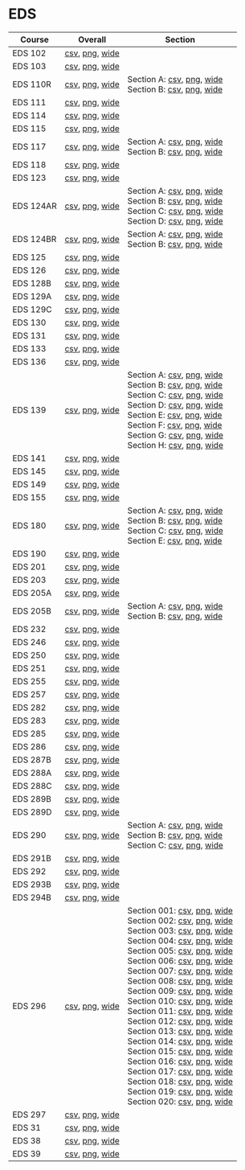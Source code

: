 # EDS

| Course | Overall | Section |
| ------ | ------- | ------- |
| EDS 102 | [csv](https://github.com/UCSD-Historical-Enrollment-Data/2024Fall/blob/main/overall/EDS%20102.csv), [png](https://raw.githubusercontent.com/UCSD-Historical-Enrollment-Data/2024Fall/main/plot_overall/EDS%20102.png), [wide](https://raw.githubusercontent.com/UCSD-Historical-Enrollment-Data/2024Fall/main/plot_overall_wide/EDS%20102.png) |  |
| EDS 103 | [csv](https://github.com/UCSD-Historical-Enrollment-Data/2024Fall/blob/main/overall/EDS%20103.csv), [png](https://raw.githubusercontent.com/UCSD-Historical-Enrollment-Data/2024Fall/main/plot_overall/EDS%20103.png), [wide](https://raw.githubusercontent.com/UCSD-Historical-Enrollment-Data/2024Fall/main/plot_overall_wide/EDS%20103.png) |  |
| EDS 110R | [csv](https://github.com/UCSD-Historical-Enrollment-Data/2024Fall/blob/main/overall/EDS%20110R.csv), [png](https://raw.githubusercontent.com/UCSD-Historical-Enrollment-Data/2024Fall/main/plot_overall/EDS%20110R.png), [wide](https://raw.githubusercontent.com/UCSD-Historical-Enrollment-Data/2024Fall/main/plot_overall_wide/EDS%20110R.png) | Section A: [csv](https://github.com/UCSD-Historical-Enrollment-Data/2024Fall/blob/main/section/EDS%20110R_A.csv), [png](https://raw.githubusercontent.com/UCSD-Historical-Enrollment-Data/2024Fall/main/plot_section/EDS%20110R_A.png), [wide](https://raw.githubusercontent.com/UCSD-Historical-Enrollment-Data/2024Fall/main/plot_section_wide/EDS%20110R_A.png)<br>Section B: [csv](https://github.com/UCSD-Historical-Enrollment-Data/2024Fall/blob/main/section/EDS%20110R_B.csv), [png](https://raw.githubusercontent.com/UCSD-Historical-Enrollment-Data/2024Fall/main/plot_section/EDS%20110R_B.png), [wide](https://raw.githubusercontent.com/UCSD-Historical-Enrollment-Data/2024Fall/main/plot_section_wide/EDS%20110R_B.png) |
| EDS 111 | [csv](https://github.com/UCSD-Historical-Enrollment-Data/2024Fall/blob/main/overall/EDS%20111.csv), [png](https://raw.githubusercontent.com/UCSD-Historical-Enrollment-Data/2024Fall/main/plot_overall/EDS%20111.png), [wide](https://raw.githubusercontent.com/UCSD-Historical-Enrollment-Data/2024Fall/main/plot_overall_wide/EDS%20111.png) |  |
| EDS 114 | [csv](https://github.com/UCSD-Historical-Enrollment-Data/2024Fall/blob/main/overall/EDS%20114.csv), [png](https://raw.githubusercontent.com/UCSD-Historical-Enrollment-Data/2024Fall/main/plot_overall/EDS%20114.png), [wide](https://raw.githubusercontent.com/UCSD-Historical-Enrollment-Data/2024Fall/main/plot_overall_wide/EDS%20114.png) |  |
| EDS 115 | [csv](https://github.com/UCSD-Historical-Enrollment-Data/2024Fall/blob/main/overall/EDS%20115.csv), [png](https://raw.githubusercontent.com/UCSD-Historical-Enrollment-Data/2024Fall/main/plot_overall/EDS%20115.png), [wide](https://raw.githubusercontent.com/UCSD-Historical-Enrollment-Data/2024Fall/main/plot_overall_wide/EDS%20115.png) |  |
| EDS 117 | [csv](https://github.com/UCSD-Historical-Enrollment-Data/2024Fall/blob/main/overall/EDS%20117.csv), [png](https://raw.githubusercontent.com/UCSD-Historical-Enrollment-Data/2024Fall/main/plot_overall/EDS%20117.png), [wide](https://raw.githubusercontent.com/UCSD-Historical-Enrollment-Data/2024Fall/main/plot_overall_wide/EDS%20117.png) | Section A: [csv](https://github.com/UCSD-Historical-Enrollment-Data/2024Fall/blob/main/section/EDS%20117_A.csv), [png](https://raw.githubusercontent.com/UCSD-Historical-Enrollment-Data/2024Fall/main/plot_section/EDS%20117_A.png), [wide](https://raw.githubusercontent.com/UCSD-Historical-Enrollment-Data/2024Fall/main/plot_section_wide/EDS%20117_A.png)<br>Section B: [csv](https://github.com/UCSD-Historical-Enrollment-Data/2024Fall/blob/main/section/EDS%20117_B.csv), [png](https://raw.githubusercontent.com/UCSD-Historical-Enrollment-Data/2024Fall/main/plot_section/EDS%20117_B.png), [wide](https://raw.githubusercontent.com/UCSD-Historical-Enrollment-Data/2024Fall/main/plot_section_wide/EDS%20117_B.png) |
| EDS 118 | [csv](https://github.com/UCSD-Historical-Enrollment-Data/2024Fall/blob/main/overall/EDS%20118.csv), [png](https://raw.githubusercontent.com/UCSD-Historical-Enrollment-Data/2024Fall/main/plot_overall/EDS%20118.png), [wide](https://raw.githubusercontent.com/UCSD-Historical-Enrollment-Data/2024Fall/main/plot_overall_wide/EDS%20118.png) |  |
| EDS 123 | [csv](https://github.com/UCSD-Historical-Enrollment-Data/2024Fall/blob/main/overall/EDS%20123.csv), [png](https://raw.githubusercontent.com/UCSD-Historical-Enrollment-Data/2024Fall/main/plot_overall/EDS%20123.png), [wide](https://raw.githubusercontent.com/UCSD-Historical-Enrollment-Data/2024Fall/main/plot_overall_wide/EDS%20123.png) |  |
| EDS 124AR | [csv](https://github.com/UCSD-Historical-Enrollment-Data/2024Fall/blob/main/overall/EDS%20124AR.csv), [png](https://raw.githubusercontent.com/UCSD-Historical-Enrollment-Data/2024Fall/main/plot_overall/EDS%20124AR.png), [wide](https://raw.githubusercontent.com/UCSD-Historical-Enrollment-Data/2024Fall/main/plot_overall_wide/EDS%20124AR.png) | Section A: [csv](https://github.com/UCSD-Historical-Enrollment-Data/2024Fall/blob/main/section/EDS%20124AR_A.csv), [png](https://raw.githubusercontent.com/UCSD-Historical-Enrollment-Data/2024Fall/main/plot_section/EDS%20124AR_A.png), [wide](https://raw.githubusercontent.com/UCSD-Historical-Enrollment-Data/2024Fall/main/plot_section_wide/EDS%20124AR_A.png)<br>Section B: [csv](https://github.com/UCSD-Historical-Enrollment-Data/2024Fall/blob/main/section/EDS%20124AR_B.csv), [png](https://raw.githubusercontent.com/UCSD-Historical-Enrollment-Data/2024Fall/main/plot_section/EDS%20124AR_B.png), [wide](https://raw.githubusercontent.com/UCSD-Historical-Enrollment-Data/2024Fall/main/plot_section_wide/EDS%20124AR_B.png)<br>Section C: [csv](https://github.com/UCSD-Historical-Enrollment-Data/2024Fall/blob/main/section/EDS%20124AR_C.csv), [png](https://raw.githubusercontent.com/UCSD-Historical-Enrollment-Data/2024Fall/main/plot_section/EDS%20124AR_C.png), [wide](https://raw.githubusercontent.com/UCSD-Historical-Enrollment-Data/2024Fall/main/plot_section_wide/EDS%20124AR_C.png)<br>Section D: [csv](https://github.com/UCSD-Historical-Enrollment-Data/2024Fall/blob/main/section/EDS%20124AR_D.csv), [png](https://raw.githubusercontent.com/UCSD-Historical-Enrollment-Data/2024Fall/main/plot_section/EDS%20124AR_D.png), [wide](https://raw.githubusercontent.com/UCSD-Historical-Enrollment-Data/2024Fall/main/plot_section_wide/EDS%20124AR_D.png) |
| EDS 124BR | [csv](https://github.com/UCSD-Historical-Enrollment-Data/2024Fall/blob/main/overall/EDS%20124BR.csv), [png](https://raw.githubusercontent.com/UCSD-Historical-Enrollment-Data/2024Fall/main/plot_overall/EDS%20124BR.png), [wide](https://raw.githubusercontent.com/UCSD-Historical-Enrollment-Data/2024Fall/main/plot_overall_wide/EDS%20124BR.png) | Section A: [csv](https://github.com/UCSD-Historical-Enrollment-Data/2024Fall/blob/main/section/EDS%20124BR_A.csv), [png](https://raw.githubusercontent.com/UCSD-Historical-Enrollment-Data/2024Fall/main/plot_section/EDS%20124BR_A.png), [wide](https://raw.githubusercontent.com/UCSD-Historical-Enrollment-Data/2024Fall/main/plot_section_wide/EDS%20124BR_A.png)<br>Section B: [csv](https://github.com/UCSD-Historical-Enrollment-Data/2024Fall/blob/main/section/EDS%20124BR_B.csv), [png](https://raw.githubusercontent.com/UCSD-Historical-Enrollment-Data/2024Fall/main/plot_section/EDS%20124BR_B.png), [wide](https://raw.githubusercontent.com/UCSD-Historical-Enrollment-Data/2024Fall/main/plot_section_wide/EDS%20124BR_B.png) |
| EDS 125 | [csv](https://github.com/UCSD-Historical-Enrollment-Data/2024Fall/blob/main/overall/EDS%20125.csv), [png](https://raw.githubusercontent.com/UCSD-Historical-Enrollment-Data/2024Fall/main/plot_overall/EDS%20125.png), [wide](https://raw.githubusercontent.com/UCSD-Historical-Enrollment-Data/2024Fall/main/plot_overall_wide/EDS%20125.png) |  |
| EDS 126 | [csv](https://github.com/UCSD-Historical-Enrollment-Data/2024Fall/blob/main/overall/EDS%20126.csv), [png](https://raw.githubusercontent.com/UCSD-Historical-Enrollment-Data/2024Fall/main/plot_overall/EDS%20126.png), [wide](https://raw.githubusercontent.com/UCSD-Historical-Enrollment-Data/2024Fall/main/plot_overall_wide/EDS%20126.png) |  |
| EDS 128B | [csv](https://github.com/UCSD-Historical-Enrollment-Data/2024Fall/blob/main/overall/EDS%20128B.csv), [png](https://raw.githubusercontent.com/UCSD-Historical-Enrollment-Data/2024Fall/main/plot_overall/EDS%20128B.png), [wide](https://raw.githubusercontent.com/UCSD-Historical-Enrollment-Data/2024Fall/main/plot_overall_wide/EDS%20128B.png) |  |
| EDS 129A | [csv](https://github.com/UCSD-Historical-Enrollment-Data/2024Fall/blob/main/overall/EDS%20129A.csv), [png](https://raw.githubusercontent.com/UCSD-Historical-Enrollment-Data/2024Fall/main/plot_overall/EDS%20129A.png), [wide](https://raw.githubusercontent.com/UCSD-Historical-Enrollment-Data/2024Fall/main/plot_overall_wide/EDS%20129A.png) |  |
| EDS 129C | [csv](https://github.com/UCSD-Historical-Enrollment-Data/2024Fall/blob/main/overall/EDS%20129C.csv), [png](https://raw.githubusercontent.com/UCSD-Historical-Enrollment-Data/2024Fall/main/plot_overall/EDS%20129C.png), [wide](https://raw.githubusercontent.com/UCSD-Historical-Enrollment-Data/2024Fall/main/plot_overall_wide/EDS%20129C.png) |  |
| EDS 130 | [csv](https://github.com/UCSD-Historical-Enrollment-Data/2024Fall/blob/main/overall/EDS%20130.csv), [png](https://raw.githubusercontent.com/UCSD-Historical-Enrollment-Data/2024Fall/main/plot_overall/EDS%20130.png), [wide](https://raw.githubusercontent.com/UCSD-Historical-Enrollment-Data/2024Fall/main/plot_overall_wide/EDS%20130.png) |  |
| EDS 131 | [csv](https://github.com/UCSD-Historical-Enrollment-Data/2024Fall/blob/main/overall/EDS%20131.csv), [png](https://raw.githubusercontent.com/UCSD-Historical-Enrollment-Data/2024Fall/main/plot_overall/EDS%20131.png), [wide](https://raw.githubusercontent.com/UCSD-Historical-Enrollment-Data/2024Fall/main/plot_overall_wide/EDS%20131.png) |  |
| EDS 133 | [csv](https://github.com/UCSD-Historical-Enrollment-Data/2024Fall/blob/main/overall/EDS%20133.csv), [png](https://raw.githubusercontent.com/UCSD-Historical-Enrollment-Data/2024Fall/main/plot_overall/EDS%20133.png), [wide](https://raw.githubusercontent.com/UCSD-Historical-Enrollment-Data/2024Fall/main/plot_overall_wide/EDS%20133.png) |  |
| EDS 136 | [csv](https://github.com/UCSD-Historical-Enrollment-Data/2024Fall/blob/main/overall/EDS%20136.csv), [png](https://raw.githubusercontent.com/UCSD-Historical-Enrollment-Data/2024Fall/main/plot_overall/EDS%20136.png), [wide](https://raw.githubusercontent.com/UCSD-Historical-Enrollment-Data/2024Fall/main/plot_overall_wide/EDS%20136.png) |  |
| EDS 139 | [csv](https://github.com/UCSD-Historical-Enrollment-Data/2024Fall/blob/main/overall/EDS%20139.csv), [png](https://raw.githubusercontent.com/UCSD-Historical-Enrollment-Data/2024Fall/main/plot_overall/EDS%20139.png), [wide](https://raw.githubusercontent.com/UCSD-Historical-Enrollment-Data/2024Fall/main/plot_overall_wide/EDS%20139.png) | Section A: [csv](https://github.com/UCSD-Historical-Enrollment-Data/2024Fall/blob/main/section/EDS%20139_A.csv), [png](https://raw.githubusercontent.com/UCSD-Historical-Enrollment-Data/2024Fall/main/plot_section/EDS%20139_A.png), [wide](https://raw.githubusercontent.com/UCSD-Historical-Enrollment-Data/2024Fall/main/plot_section_wide/EDS%20139_A.png)<br>Section B: [csv](https://github.com/UCSD-Historical-Enrollment-Data/2024Fall/blob/main/section/EDS%20139_B.csv), [png](https://raw.githubusercontent.com/UCSD-Historical-Enrollment-Data/2024Fall/main/plot_section/EDS%20139_B.png), [wide](https://raw.githubusercontent.com/UCSD-Historical-Enrollment-Data/2024Fall/main/plot_section_wide/EDS%20139_B.png)<br>Section C: [csv](https://github.com/UCSD-Historical-Enrollment-Data/2024Fall/blob/main/section/EDS%20139_C.csv), [png](https://raw.githubusercontent.com/UCSD-Historical-Enrollment-Data/2024Fall/main/plot_section/EDS%20139_C.png), [wide](https://raw.githubusercontent.com/UCSD-Historical-Enrollment-Data/2024Fall/main/plot_section_wide/EDS%20139_C.png)<br>Section D: [csv](https://github.com/UCSD-Historical-Enrollment-Data/2024Fall/blob/main/section/EDS%20139_D.csv), [png](https://raw.githubusercontent.com/UCSD-Historical-Enrollment-Data/2024Fall/main/plot_section/EDS%20139_D.png), [wide](https://raw.githubusercontent.com/UCSD-Historical-Enrollment-Data/2024Fall/main/plot_section_wide/EDS%20139_D.png)<br>Section E: [csv](https://github.com/UCSD-Historical-Enrollment-Data/2024Fall/blob/main/section/EDS%20139_E.csv), [png](https://raw.githubusercontent.com/UCSD-Historical-Enrollment-Data/2024Fall/main/plot_section/EDS%20139_E.png), [wide](https://raw.githubusercontent.com/UCSD-Historical-Enrollment-Data/2024Fall/main/plot_section_wide/EDS%20139_E.png)<br>Section F: [csv](https://github.com/UCSD-Historical-Enrollment-Data/2024Fall/blob/main/section/EDS%20139_F.csv), [png](https://raw.githubusercontent.com/UCSD-Historical-Enrollment-Data/2024Fall/main/plot_section/EDS%20139_F.png), [wide](https://raw.githubusercontent.com/UCSD-Historical-Enrollment-Data/2024Fall/main/plot_section_wide/EDS%20139_F.png)<br>Section G: [csv](https://github.com/UCSD-Historical-Enrollment-Data/2024Fall/blob/main/section/EDS%20139_G.csv), [png](https://raw.githubusercontent.com/UCSD-Historical-Enrollment-Data/2024Fall/main/plot_section/EDS%20139_G.png), [wide](https://raw.githubusercontent.com/UCSD-Historical-Enrollment-Data/2024Fall/main/plot_section_wide/EDS%20139_G.png)<br>Section H: [csv](https://github.com/UCSD-Historical-Enrollment-Data/2024Fall/blob/main/section/EDS%20139_H.csv), [png](https://raw.githubusercontent.com/UCSD-Historical-Enrollment-Data/2024Fall/main/plot_section/EDS%20139_H.png), [wide](https://raw.githubusercontent.com/UCSD-Historical-Enrollment-Data/2024Fall/main/plot_section_wide/EDS%20139_H.png) |
| EDS 141 | [csv](https://github.com/UCSD-Historical-Enrollment-Data/2024Fall/blob/main/overall/EDS%20141.csv), [png](https://raw.githubusercontent.com/UCSD-Historical-Enrollment-Data/2024Fall/main/plot_overall/EDS%20141.png), [wide](https://raw.githubusercontent.com/UCSD-Historical-Enrollment-Data/2024Fall/main/plot_overall_wide/EDS%20141.png) |  |
| EDS 145 | [csv](https://github.com/UCSD-Historical-Enrollment-Data/2024Fall/blob/main/overall/EDS%20145.csv), [png](https://raw.githubusercontent.com/UCSD-Historical-Enrollment-Data/2024Fall/main/plot_overall/EDS%20145.png), [wide](https://raw.githubusercontent.com/UCSD-Historical-Enrollment-Data/2024Fall/main/plot_overall_wide/EDS%20145.png) |  |
| EDS 149 | [csv](https://github.com/UCSD-Historical-Enrollment-Data/2024Fall/blob/main/overall/EDS%20149.csv), [png](https://raw.githubusercontent.com/UCSD-Historical-Enrollment-Data/2024Fall/main/plot_overall/EDS%20149.png), [wide](https://raw.githubusercontent.com/UCSD-Historical-Enrollment-Data/2024Fall/main/plot_overall_wide/EDS%20149.png) |  |
| EDS 155 | [csv](https://github.com/UCSD-Historical-Enrollment-Data/2024Fall/blob/main/overall/EDS%20155.csv), [png](https://raw.githubusercontent.com/UCSD-Historical-Enrollment-Data/2024Fall/main/plot_overall/EDS%20155.png), [wide](https://raw.githubusercontent.com/UCSD-Historical-Enrollment-Data/2024Fall/main/plot_overall_wide/EDS%20155.png) |  |
| EDS 180 | [csv](https://github.com/UCSD-Historical-Enrollment-Data/2024Fall/blob/main/overall/EDS%20180.csv), [png](https://raw.githubusercontent.com/UCSD-Historical-Enrollment-Data/2024Fall/main/plot_overall/EDS%20180.png), [wide](https://raw.githubusercontent.com/UCSD-Historical-Enrollment-Data/2024Fall/main/plot_overall_wide/EDS%20180.png) | Section A: [csv](https://github.com/UCSD-Historical-Enrollment-Data/2024Fall/blob/main/section/EDS%20180_A.csv), [png](https://raw.githubusercontent.com/UCSD-Historical-Enrollment-Data/2024Fall/main/plot_section/EDS%20180_A.png), [wide](https://raw.githubusercontent.com/UCSD-Historical-Enrollment-Data/2024Fall/main/plot_section_wide/EDS%20180_A.png)<br>Section B: [csv](https://github.com/UCSD-Historical-Enrollment-Data/2024Fall/blob/main/section/EDS%20180_B.csv), [png](https://raw.githubusercontent.com/UCSD-Historical-Enrollment-Data/2024Fall/main/plot_section/EDS%20180_B.png), [wide](https://raw.githubusercontent.com/UCSD-Historical-Enrollment-Data/2024Fall/main/plot_section_wide/EDS%20180_B.png)<br>Section C: [csv](https://github.com/UCSD-Historical-Enrollment-Data/2024Fall/blob/main/section/EDS%20180_C.csv), [png](https://raw.githubusercontent.com/UCSD-Historical-Enrollment-Data/2024Fall/main/plot_section/EDS%20180_C.png), [wide](https://raw.githubusercontent.com/UCSD-Historical-Enrollment-Data/2024Fall/main/plot_section_wide/EDS%20180_C.png)<br>Section E: [csv](https://github.com/UCSD-Historical-Enrollment-Data/2024Fall/blob/main/section/EDS%20180_E.csv), [png](https://raw.githubusercontent.com/UCSD-Historical-Enrollment-Data/2024Fall/main/plot_section/EDS%20180_E.png), [wide](https://raw.githubusercontent.com/UCSD-Historical-Enrollment-Data/2024Fall/main/plot_section_wide/EDS%20180_E.png) |
| EDS 190 | [csv](https://github.com/UCSD-Historical-Enrollment-Data/2024Fall/blob/main/overall/EDS%20190.csv), [png](https://raw.githubusercontent.com/UCSD-Historical-Enrollment-Data/2024Fall/main/plot_overall/EDS%20190.png), [wide](https://raw.githubusercontent.com/UCSD-Historical-Enrollment-Data/2024Fall/main/plot_overall_wide/EDS%20190.png) |  |
| EDS 201 | [csv](https://github.com/UCSD-Historical-Enrollment-Data/2024Fall/blob/main/overall/EDS%20201.csv), [png](https://raw.githubusercontent.com/UCSD-Historical-Enrollment-Data/2024Fall/main/plot_overall/EDS%20201.png), [wide](https://raw.githubusercontent.com/UCSD-Historical-Enrollment-Data/2024Fall/main/plot_overall_wide/EDS%20201.png) |  |
| EDS 203 | [csv](https://github.com/UCSD-Historical-Enrollment-Data/2024Fall/blob/main/overall/EDS%20203.csv), [png](https://raw.githubusercontent.com/UCSD-Historical-Enrollment-Data/2024Fall/main/plot_overall/EDS%20203.png), [wide](https://raw.githubusercontent.com/UCSD-Historical-Enrollment-Data/2024Fall/main/plot_overall_wide/EDS%20203.png) |  |
| EDS 205A | [csv](https://github.com/UCSD-Historical-Enrollment-Data/2024Fall/blob/main/overall/EDS%20205A.csv), [png](https://raw.githubusercontent.com/UCSD-Historical-Enrollment-Data/2024Fall/main/plot_overall/EDS%20205A.png), [wide](https://raw.githubusercontent.com/UCSD-Historical-Enrollment-Data/2024Fall/main/plot_overall_wide/EDS%20205A.png) |  |
| EDS 205B | [csv](https://github.com/UCSD-Historical-Enrollment-Data/2024Fall/blob/main/overall/EDS%20205B.csv), [png](https://raw.githubusercontent.com/UCSD-Historical-Enrollment-Data/2024Fall/main/plot_overall/EDS%20205B.png), [wide](https://raw.githubusercontent.com/UCSD-Historical-Enrollment-Data/2024Fall/main/plot_overall_wide/EDS%20205B.png) | Section A: [csv](https://github.com/UCSD-Historical-Enrollment-Data/2024Fall/blob/main/section/EDS%20205B_A.csv), [png](https://raw.githubusercontent.com/UCSD-Historical-Enrollment-Data/2024Fall/main/plot_section/EDS%20205B_A.png), [wide](https://raw.githubusercontent.com/UCSD-Historical-Enrollment-Data/2024Fall/main/plot_section_wide/EDS%20205B_A.png)<br>Section B: [csv](https://github.com/UCSD-Historical-Enrollment-Data/2024Fall/blob/main/section/EDS%20205B_B.csv), [png](https://raw.githubusercontent.com/UCSD-Historical-Enrollment-Data/2024Fall/main/plot_section/EDS%20205B_B.png), [wide](https://raw.githubusercontent.com/UCSD-Historical-Enrollment-Data/2024Fall/main/plot_section_wide/EDS%20205B_B.png) |
| EDS 232 | [csv](https://github.com/UCSD-Historical-Enrollment-Data/2024Fall/blob/main/overall/EDS%20232.csv), [png](https://raw.githubusercontent.com/UCSD-Historical-Enrollment-Data/2024Fall/main/plot_overall/EDS%20232.png), [wide](https://raw.githubusercontent.com/UCSD-Historical-Enrollment-Data/2024Fall/main/plot_overall_wide/EDS%20232.png) |  |
| EDS 246 | [csv](https://github.com/UCSD-Historical-Enrollment-Data/2024Fall/blob/main/overall/EDS%20246.csv), [png](https://raw.githubusercontent.com/UCSD-Historical-Enrollment-Data/2024Fall/main/plot_overall/EDS%20246.png), [wide](https://raw.githubusercontent.com/UCSD-Historical-Enrollment-Data/2024Fall/main/plot_overall_wide/EDS%20246.png) |  |
| EDS 250 | [csv](https://github.com/UCSD-Historical-Enrollment-Data/2024Fall/blob/main/overall/EDS%20250.csv), [png](https://raw.githubusercontent.com/UCSD-Historical-Enrollment-Data/2024Fall/main/plot_overall/EDS%20250.png), [wide](https://raw.githubusercontent.com/UCSD-Historical-Enrollment-Data/2024Fall/main/plot_overall_wide/EDS%20250.png) |  |
| EDS 251 | [csv](https://github.com/UCSD-Historical-Enrollment-Data/2024Fall/blob/main/overall/EDS%20251.csv), [png](https://raw.githubusercontent.com/UCSD-Historical-Enrollment-Data/2024Fall/main/plot_overall/EDS%20251.png), [wide](https://raw.githubusercontent.com/UCSD-Historical-Enrollment-Data/2024Fall/main/plot_overall_wide/EDS%20251.png) |  |
| EDS 255 | [csv](https://github.com/UCSD-Historical-Enrollment-Data/2024Fall/blob/main/overall/EDS%20255.csv), [png](https://raw.githubusercontent.com/UCSD-Historical-Enrollment-Data/2024Fall/main/plot_overall/EDS%20255.png), [wide](https://raw.githubusercontent.com/UCSD-Historical-Enrollment-Data/2024Fall/main/plot_overall_wide/EDS%20255.png) |  |
| EDS 257 | [csv](https://github.com/UCSD-Historical-Enrollment-Data/2024Fall/blob/main/overall/EDS%20257.csv), [png](https://raw.githubusercontent.com/UCSD-Historical-Enrollment-Data/2024Fall/main/plot_overall/EDS%20257.png), [wide](https://raw.githubusercontent.com/UCSD-Historical-Enrollment-Data/2024Fall/main/plot_overall_wide/EDS%20257.png) |  |
| EDS 282 | [csv](https://github.com/UCSD-Historical-Enrollment-Data/2024Fall/blob/main/overall/EDS%20282.csv), [png](https://raw.githubusercontent.com/UCSD-Historical-Enrollment-Data/2024Fall/main/plot_overall/EDS%20282.png), [wide](https://raw.githubusercontent.com/UCSD-Historical-Enrollment-Data/2024Fall/main/plot_overall_wide/EDS%20282.png) |  |
| EDS 283 | [csv](https://github.com/UCSD-Historical-Enrollment-Data/2024Fall/blob/main/overall/EDS%20283.csv), [png](https://raw.githubusercontent.com/UCSD-Historical-Enrollment-Data/2024Fall/main/plot_overall/EDS%20283.png), [wide](https://raw.githubusercontent.com/UCSD-Historical-Enrollment-Data/2024Fall/main/plot_overall_wide/EDS%20283.png) |  |
| EDS 285 | [csv](https://github.com/UCSD-Historical-Enrollment-Data/2024Fall/blob/main/overall/EDS%20285.csv), [png](https://raw.githubusercontent.com/UCSD-Historical-Enrollment-Data/2024Fall/main/plot_overall/EDS%20285.png), [wide](https://raw.githubusercontent.com/UCSD-Historical-Enrollment-Data/2024Fall/main/plot_overall_wide/EDS%20285.png) |  |
| EDS 286 | [csv](https://github.com/UCSD-Historical-Enrollment-Data/2024Fall/blob/main/overall/EDS%20286.csv), [png](https://raw.githubusercontent.com/UCSD-Historical-Enrollment-Data/2024Fall/main/plot_overall/EDS%20286.png), [wide](https://raw.githubusercontent.com/UCSD-Historical-Enrollment-Data/2024Fall/main/plot_overall_wide/EDS%20286.png) |  |
| EDS 287B | [csv](https://github.com/UCSD-Historical-Enrollment-Data/2024Fall/blob/main/overall/EDS%20287B.csv), [png](https://raw.githubusercontent.com/UCSD-Historical-Enrollment-Data/2024Fall/main/plot_overall/EDS%20287B.png), [wide](https://raw.githubusercontent.com/UCSD-Historical-Enrollment-Data/2024Fall/main/plot_overall_wide/EDS%20287B.png) |  |
| EDS 288A | [csv](https://github.com/UCSD-Historical-Enrollment-Data/2024Fall/blob/main/overall/EDS%20288A.csv), [png](https://raw.githubusercontent.com/UCSD-Historical-Enrollment-Data/2024Fall/main/plot_overall/EDS%20288A.png), [wide](https://raw.githubusercontent.com/UCSD-Historical-Enrollment-Data/2024Fall/main/plot_overall_wide/EDS%20288A.png) |  |
| EDS 288C | [csv](https://github.com/UCSD-Historical-Enrollment-Data/2024Fall/blob/main/overall/EDS%20288C.csv), [png](https://raw.githubusercontent.com/UCSD-Historical-Enrollment-Data/2024Fall/main/plot_overall/EDS%20288C.png), [wide](https://raw.githubusercontent.com/UCSD-Historical-Enrollment-Data/2024Fall/main/plot_overall_wide/EDS%20288C.png) |  |
| EDS 289B | [csv](https://github.com/UCSD-Historical-Enrollment-Data/2024Fall/blob/main/overall/EDS%20289B.csv), [png](https://raw.githubusercontent.com/UCSD-Historical-Enrollment-Data/2024Fall/main/plot_overall/EDS%20289B.png), [wide](https://raw.githubusercontent.com/UCSD-Historical-Enrollment-Data/2024Fall/main/plot_overall_wide/EDS%20289B.png) |  |
| EDS 289D | [csv](https://github.com/UCSD-Historical-Enrollment-Data/2024Fall/blob/main/overall/EDS%20289D.csv), [png](https://raw.githubusercontent.com/UCSD-Historical-Enrollment-Data/2024Fall/main/plot_overall/EDS%20289D.png), [wide](https://raw.githubusercontent.com/UCSD-Historical-Enrollment-Data/2024Fall/main/plot_overall_wide/EDS%20289D.png) |  |
| EDS 290 | [csv](https://github.com/UCSD-Historical-Enrollment-Data/2024Fall/blob/main/overall/EDS%20290.csv), [png](https://raw.githubusercontent.com/UCSD-Historical-Enrollment-Data/2024Fall/main/plot_overall/EDS%20290.png), [wide](https://raw.githubusercontent.com/UCSD-Historical-Enrollment-Data/2024Fall/main/plot_overall_wide/EDS%20290.png) | Section A: [csv](https://github.com/UCSD-Historical-Enrollment-Data/2024Fall/blob/main/section/EDS%20290_A.csv), [png](https://raw.githubusercontent.com/UCSD-Historical-Enrollment-Data/2024Fall/main/plot_section/EDS%20290_A.png), [wide](https://raw.githubusercontent.com/UCSD-Historical-Enrollment-Data/2024Fall/main/plot_section_wide/EDS%20290_A.png)<br>Section B: [csv](https://github.com/UCSD-Historical-Enrollment-Data/2024Fall/blob/main/section/EDS%20290_B.csv), [png](https://raw.githubusercontent.com/UCSD-Historical-Enrollment-Data/2024Fall/main/plot_section/EDS%20290_B.png), [wide](https://raw.githubusercontent.com/UCSD-Historical-Enrollment-Data/2024Fall/main/plot_section_wide/EDS%20290_B.png)<br>Section C: [csv](https://github.com/UCSD-Historical-Enrollment-Data/2024Fall/blob/main/section/EDS%20290_C.csv), [png](https://raw.githubusercontent.com/UCSD-Historical-Enrollment-Data/2024Fall/main/plot_section/EDS%20290_C.png), [wide](https://raw.githubusercontent.com/UCSD-Historical-Enrollment-Data/2024Fall/main/plot_section_wide/EDS%20290_C.png) |
| EDS 291B | [csv](https://github.com/UCSD-Historical-Enrollment-Data/2024Fall/blob/main/overall/EDS%20291B.csv), [png](https://raw.githubusercontent.com/UCSD-Historical-Enrollment-Data/2024Fall/main/plot_overall/EDS%20291B.png), [wide](https://raw.githubusercontent.com/UCSD-Historical-Enrollment-Data/2024Fall/main/plot_overall_wide/EDS%20291B.png) |  |
| EDS 292 | [csv](https://github.com/UCSD-Historical-Enrollment-Data/2024Fall/blob/main/overall/EDS%20292.csv), [png](https://raw.githubusercontent.com/UCSD-Historical-Enrollment-Data/2024Fall/main/plot_overall/EDS%20292.png), [wide](https://raw.githubusercontent.com/UCSD-Historical-Enrollment-Data/2024Fall/main/plot_overall_wide/EDS%20292.png) |  |
| EDS 293B | [csv](https://github.com/UCSD-Historical-Enrollment-Data/2024Fall/blob/main/overall/EDS%20293B.csv), [png](https://raw.githubusercontent.com/UCSD-Historical-Enrollment-Data/2024Fall/main/plot_overall/EDS%20293B.png), [wide](https://raw.githubusercontent.com/UCSD-Historical-Enrollment-Data/2024Fall/main/plot_overall_wide/EDS%20293B.png) |  |
| EDS 294B | [csv](https://github.com/UCSD-Historical-Enrollment-Data/2024Fall/blob/main/overall/EDS%20294B.csv), [png](https://raw.githubusercontent.com/UCSD-Historical-Enrollment-Data/2024Fall/main/plot_overall/EDS%20294B.png), [wide](https://raw.githubusercontent.com/UCSD-Historical-Enrollment-Data/2024Fall/main/plot_overall_wide/EDS%20294B.png) |  |
| EDS 296 | [csv](https://github.com/UCSD-Historical-Enrollment-Data/2024Fall/blob/main/overall/EDS%20296.csv), [png](https://raw.githubusercontent.com/UCSD-Historical-Enrollment-Data/2024Fall/main/plot_overall/EDS%20296.png), [wide](https://raw.githubusercontent.com/UCSD-Historical-Enrollment-Data/2024Fall/main/plot_overall_wide/EDS%20296.png) | Section 001: [csv](https://github.com/UCSD-Historical-Enrollment-Data/2024Fall/blob/main/section/EDS%20296_001.csv), [png](https://raw.githubusercontent.com/UCSD-Historical-Enrollment-Data/2024Fall/main/plot_section/EDS%20296_001.png), [wide](https://raw.githubusercontent.com/UCSD-Historical-Enrollment-Data/2024Fall/main/plot_section_wide/EDS%20296_001.png)<br>Section 002: [csv](https://github.com/UCSD-Historical-Enrollment-Data/2024Fall/blob/main/section/EDS%20296_002.csv), [png](https://raw.githubusercontent.com/UCSD-Historical-Enrollment-Data/2024Fall/main/plot_section/EDS%20296_002.png), [wide](https://raw.githubusercontent.com/UCSD-Historical-Enrollment-Data/2024Fall/main/plot_section_wide/EDS%20296_002.png)<br>Section 003: [csv](https://github.com/UCSD-Historical-Enrollment-Data/2024Fall/blob/main/section/EDS%20296_003.csv), [png](https://raw.githubusercontent.com/UCSD-Historical-Enrollment-Data/2024Fall/main/plot_section/EDS%20296_003.png), [wide](https://raw.githubusercontent.com/UCSD-Historical-Enrollment-Data/2024Fall/main/plot_section_wide/EDS%20296_003.png)<br>Section 004: [csv](https://github.com/UCSD-Historical-Enrollment-Data/2024Fall/blob/main/section/EDS%20296_004.csv), [png](https://raw.githubusercontent.com/UCSD-Historical-Enrollment-Data/2024Fall/main/plot_section/EDS%20296_004.png), [wide](https://raw.githubusercontent.com/UCSD-Historical-Enrollment-Data/2024Fall/main/plot_section_wide/EDS%20296_004.png)<br>Section 005: [csv](https://github.com/UCSD-Historical-Enrollment-Data/2024Fall/blob/main/section/EDS%20296_005.csv), [png](https://raw.githubusercontent.com/UCSD-Historical-Enrollment-Data/2024Fall/main/plot_section/EDS%20296_005.png), [wide](https://raw.githubusercontent.com/UCSD-Historical-Enrollment-Data/2024Fall/main/plot_section_wide/EDS%20296_005.png)<br>Section 006: [csv](https://github.com/UCSD-Historical-Enrollment-Data/2024Fall/blob/main/section/EDS%20296_006.csv), [png](https://raw.githubusercontent.com/UCSD-Historical-Enrollment-Data/2024Fall/main/plot_section/EDS%20296_006.png), [wide](https://raw.githubusercontent.com/UCSD-Historical-Enrollment-Data/2024Fall/main/plot_section_wide/EDS%20296_006.png)<br>Section 007: [csv](https://github.com/UCSD-Historical-Enrollment-Data/2024Fall/blob/main/section/EDS%20296_007.csv), [png](https://raw.githubusercontent.com/UCSD-Historical-Enrollment-Data/2024Fall/main/plot_section/EDS%20296_007.png), [wide](https://raw.githubusercontent.com/UCSD-Historical-Enrollment-Data/2024Fall/main/plot_section_wide/EDS%20296_007.png)<br>Section 008: [csv](https://github.com/UCSD-Historical-Enrollment-Data/2024Fall/blob/main/section/EDS%20296_008.csv), [png](https://raw.githubusercontent.com/UCSD-Historical-Enrollment-Data/2024Fall/main/plot_section/EDS%20296_008.png), [wide](https://raw.githubusercontent.com/UCSD-Historical-Enrollment-Data/2024Fall/main/plot_section_wide/EDS%20296_008.png)<br>Section 009: [csv](https://github.com/UCSD-Historical-Enrollment-Data/2024Fall/blob/main/section/EDS%20296_009.csv), [png](https://raw.githubusercontent.com/UCSD-Historical-Enrollment-Data/2024Fall/main/plot_section/EDS%20296_009.png), [wide](https://raw.githubusercontent.com/UCSD-Historical-Enrollment-Data/2024Fall/main/plot_section_wide/EDS%20296_009.png)<br>Section 010: [csv](https://github.com/UCSD-Historical-Enrollment-Data/2024Fall/blob/main/section/EDS%20296_010.csv), [png](https://raw.githubusercontent.com/UCSD-Historical-Enrollment-Data/2024Fall/main/plot_section/EDS%20296_010.png), [wide](https://raw.githubusercontent.com/UCSD-Historical-Enrollment-Data/2024Fall/main/plot_section_wide/EDS%20296_010.png)<br>Section 011: [csv](https://github.com/UCSD-Historical-Enrollment-Data/2024Fall/blob/main/section/EDS%20296_011.csv), [png](https://raw.githubusercontent.com/UCSD-Historical-Enrollment-Data/2024Fall/main/plot_section/EDS%20296_011.png), [wide](https://raw.githubusercontent.com/UCSD-Historical-Enrollment-Data/2024Fall/main/plot_section_wide/EDS%20296_011.png)<br>Section 012: [csv](https://github.com/UCSD-Historical-Enrollment-Data/2024Fall/blob/main/section/EDS%20296_012.csv), [png](https://raw.githubusercontent.com/UCSD-Historical-Enrollment-Data/2024Fall/main/plot_section/EDS%20296_012.png), [wide](https://raw.githubusercontent.com/UCSD-Historical-Enrollment-Data/2024Fall/main/plot_section_wide/EDS%20296_012.png)<br>Section 013: [csv](https://github.com/UCSD-Historical-Enrollment-Data/2024Fall/blob/main/section/EDS%20296_013.csv), [png](https://raw.githubusercontent.com/UCSD-Historical-Enrollment-Data/2024Fall/main/plot_section/EDS%20296_013.png), [wide](https://raw.githubusercontent.com/UCSD-Historical-Enrollment-Data/2024Fall/main/plot_section_wide/EDS%20296_013.png)<br>Section 014: [csv](https://github.com/UCSD-Historical-Enrollment-Data/2024Fall/blob/main/section/EDS%20296_014.csv), [png](https://raw.githubusercontent.com/UCSD-Historical-Enrollment-Data/2024Fall/main/plot_section/EDS%20296_014.png), [wide](https://raw.githubusercontent.com/UCSD-Historical-Enrollment-Data/2024Fall/main/plot_section_wide/EDS%20296_014.png)<br>Section 015: [csv](https://github.com/UCSD-Historical-Enrollment-Data/2024Fall/blob/main/section/EDS%20296_015.csv), [png](https://raw.githubusercontent.com/UCSD-Historical-Enrollment-Data/2024Fall/main/plot_section/EDS%20296_015.png), [wide](https://raw.githubusercontent.com/UCSD-Historical-Enrollment-Data/2024Fall/main/plot_section_wide/EDS%20296_015.png)<br>Section 016: [csv](https://github.com/UCSD-Historical-Enrollment-Data/2024Fall/blob/main/section/EDS%20296_016.csv), [png](https://raw.githubusercontent.com/UCSD-Historical-Enrollment-Data/2024Fall/main/plot_section/EDS%20296_016.png), [wide](https://raw.githubusercontent.com/UCSD-Historical-Enrollment-Data/2024Fall/main/plot_section_wide/EDS%20296_016.png)<br>Section 017: [csv](https://github.com/UCSD-Historical-Enrollment-Data/2024Fall/blob/main/section/EDS%20296_017.csv), [png](https://raw.githubusercontent.com/UCSD-Historical-Enrollment-Data/2024Fall/main/plot_section/EDS%20296_017.png), [wide](https://raw.githubusercontent.com/UCSD-Historical-Enrollment-Data/2024Fall/main/plot_section_wide/EDS%20296_017.png)<br>Section 018: [csv](https://github.com/UCSD-Historical-Enrollment-Data/2024Fall/blob/main/section/EDS%20296_018.csv), [png](https://raw.githubusercontent.com/UCSD-Historical-Enrollment-Data/2024Fall/main/plot_section/EDS%20296_018.png), [wide](https://raw.githubusercontent.com/UCSD-Historical-Enrollment-Data/2024Fall/main/plot_section_wide/EDS%20296_018.png)<br>Section 019: [csv](https://github.com/UCSD-Historical-Enrollment-Data/2024Fall/blob/main/section/EDS%20296_019.csv), [png](https://raw.githubusercontent.com/UCSD-Historical-Enrollment-Data/2024Fall/main/plot_section/EDS%20296_019.png), [wide](https://raw.githubusercontent.com/UCSD-Historical-Enrollment-Data/2024Fall/main/plot_section_wide/EDS%20296_019.png)<br>Section 020: [csv](https://github.com/UCSD-Historical-Enrollment-Data/2024Fall/blob/main/section/EDS%20296_020.csv), [png](https://raw.githubusercontent.com/UCSD-Historical-Enrollment-Data/2024Fall/main/plot_section/EDS%20296_020.png), [wide](https://raw.githubusercontent.com/UCSD-Historical-Enrollment-Data/2024Fall/main/plot_section_wide/EDS%20296_020.png) |
| EDS 297 | [csv](https://github.com/UCSD-Historical-Enrollment-Data/2024Fall/blob/main/overall/EDS%20297.csv), [png](https://raw.githubusercontent.com/UCSD-Historical-Enrollment-Data/2024Fall/main/plot_overall/EDS%20297.png), [wide](https://raw.githubusercontent.com/UCSD-Historical-Enrollment-Data/2024Fall/main/plot_overall_wide/EDS%20297.png) |  |
| EDS 31 | [csv](https://github.com/UCSD-Historical-Enrollment-Data/2024Fall/blob/main/overall/EDS%2031.csv), [png](https://raw.githubusercontent.com/UCSD-Historical-Enrollment-Data/2024Fall/main/plot_overall/EDS%2031.png), [wide](https://raw.githubusercontent.com/UCSD-Historical-Enrollment-Data/2024Fall/main/plot_overall_wide/EDS%2031.png) |  |
| EDS 38 | [csv](https://github.com/UCSD-Historical-Enrollment-Data/2024Fall/blob/main/overall/EDS%2038.csv), [png](https://raw.githubusercontent.com/UCSD-Historical-Enrollment-Data/2024Fall/main/plot_overall/EDS%2038.png), [wide](https://raw.githubusercontent.com/UCSD-Historical-Enrollment-Data/2024Fall/main/plot_overall_wide/EDS%2038.png) |  |
| EDS 39 | [csv](https://github.com/UCSD-Historical-Enrollment-Data/2024Fall/blob/main/overall/EDS%2039.csv), [png](https://raw.githubusercontent.com/UCSD-Historical-Enrollment-Data/2024Fall/main/plot_overall/EDS%2039.png), [wide](https://raw.githubusercontent.com/UCSD-Historical-Enrollment-Data/2024Fall/main/plot_overall_wide/EDS%2039.png) |  |
